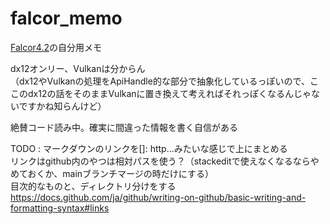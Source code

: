 # falcor_memo

[Falcor4.2](https://github.com/NVIDIAGameWorks/Falcor/tree/4.2-release)の自分用メモ  

dx12オンリー、Vulkanは分からん  
（dx12やVulkanの処理をApiHandle的な部分で抽象化しているっぽいので、ここのdx12の話をそのままVulkanに置き換えて考えればそれっぽくなるんじゃないですかね知らんけど）  

絶賛コード読み中。確実に間違った情報を書く自信がある

TODO : 
マークダウンのリンクを[]: http...みたいな感じで上にまとめる  
リンクはgithub内のやつは相対パスを使う？（stackeditで使えなくなるならやめておくか、mainブランチマージの時だけにする）  
目次的なものと、ディレクトリ分けをする  
https://docs.github.com/ja/github/writing-on-github/basic-writing-and-formatting-syntax#links  

<!--stackedit_data:
eyJoaXN0b3J5IjpbLTU3MTczNTYzMiwtNDMwMzMyNzAzXX0=
-->